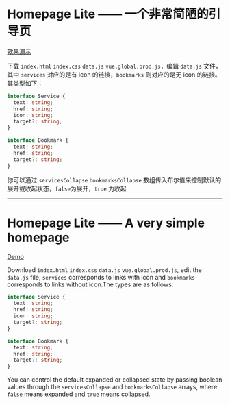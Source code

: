 # Homepage Lite —— 一个非常简陋的引导页

[效果演示](https://link.zhichao.org/homepage)

下载 `index.html` `index.css` `data.js` `vue.global.prod.js`，编辑 `data.js` 文件，其中 `services` 对应的是有 icon 的链接，`bookmarks` 则对应的是无 icon 的链接。其类型如下：

```ts
interface Service {
  text: string;
  href: string;
  icon: string;
  target?: string;
}

interface Bookmark {
  text: string;
  href: string;
  target?: string;
}
```

你可以通过 `servicesCollapse` `bookmarksCollapse` 数组传入布尔值来控制默认的展开或收起状态，`false`为展开，`true` 为收起

---

# Homepage Lite —— A very simple homepage

[Demo](https://link.zhichao.org/homepage)

Download `index.html` `index.css` `data.js` `vue.global.prod.js`, edit the `data.js` file, `services` corresponds to links with icon and `bookmarks` corresponds to links without icon.The types are as follows:

```ts
interface Service {
  text: string;
  href: string;
  icon: string;
  target?: string;
}

interface Bookmark {
  text: string;
  href: string;
  target?: string;
}
```

You can control the default expanded or collapsed state by passing boolean values through the `servicesCollapse` and `bookmarksCollapse` arrays, where `false` means expanded and `true` means collapsed.
